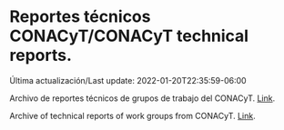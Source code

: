 # Reportes técnicos CONACyT/CONACyT technical reports.

Última actualización/Last update: 2022-01-20T22:35:59-06:00

Archivo de reportes técnicos de grupos de trabajo del CONACyT. [Link](https://salud.conacyt.mx/coronavirus/investigacion/productos/).

Archive of technical reports of work groups from CONACyT. [Link](https://salud.conacyt.mx/coronavirus/investigacion/productos/).
